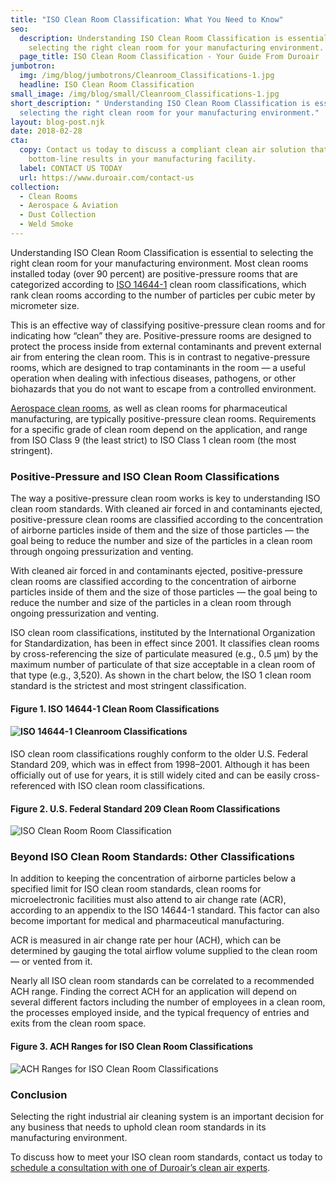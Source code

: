 ```yaml
---
title: "ISO Clean Room Classification: What You Need to Know"
seo:
  description: Understanding ISO Clean Room Classification is essential to
    selecting the right clean room for your manufacturing environment.
  page_title: ISO Clean Room Classification - Your Guide From Duroair
jumbotron:
  img: /img/blog/jumbotrons/Cleanroom_Classifications-1.jpg
  headline: ISO Clean Room Classification
small_image: /img/blog/small/Cleanroom_Classifications-1.jpg
short_description: " Understanding ISO Clean Room Classification is essential to
  selecting the right clean room for your manufacturing environment."
layout: blog-post.njk
date: 2018-02-28
cta:
  copy: Contact us today to discuss a compliant clean air solution that delivers
    bottom-line results in your manufacturing facility.
  label: CONTACT US TODAY
  url: https://www.duroair.com/contact-us
collection:
  - Clean Rooms
  - Aerospace & Aviation
  - Dust Collection
  - Weld Smoke
---
```

Understanding ISO Clean Room Classification is essential to selecting the right clean room for your manufacturing environment. Most clean rooms installed today (over 90 percent) are positive-pressure rooms that are categorized according to [ISO 14644-1](https://www.iso.org/obp/ui/#iso:std:iso:14644:-1:en) clean room classifications, which rank clean rooms according to the number of particles per cubic meter by micrometer size.

This is an effective way of classifying positive-pressure clean rooms and for indicating how “clean” they are. Positive-pressure rooms are designed to protect the process inside from external contaminants and prevent external air from entering the clean room. This is in contrast to negative-pressure rooms, which are designed to trap contaminants in the room — a useful operation when dealing with infectious diseases, pathogens, or other biohazards that you do not want to escape from a controlled environment.

[Aerospace clean rooms](https://www.duroair.com/industries/aerospace-aviation), as well as clean rooms for pharmaceutical manufacturing, are typically positive-pressure clean rooms. Requirements for a specific grade of clean room depend on the application, and range from ISO Class 9 (the least strict) to ISO Class 1 clean room (the most stringent).

### Positive-Pressure and ISO Clean Room Classifications

The way a positive-pressure clean room works is key to understanding ISO clean room standards. With cleaned air forced in and contaminants ejected, positive-pressure clean rooms are classified according to the concentration of airborne particles inside of them and the size of those particles — the goal being to reduce the number and size of the particles in a clean room through ongoing pressurization and venting.

With cleaned air forced in and contaminants ejected, positive-pressure clean rooms are classified according to the concentration of airborne particles inside of them and the size of those particles — the goal being to reduce the number and size of the particles in a clean room through ongoing pressurization and venting.

ISO clean room classifications, instituted by the International Organization for Standardization, has been in effect since 2001. It classifies clean rooms by cross-referencing the size of particulate measured (e.g., 0.5 µm) by the maximum number of particulate of that size acceptable in a clean room of that type (e.g., 3,520). As shown in the chart below, the ISO 1 clean room standard is the strictest and most stringent classification.

#### Figure 1. ISO 14644-1 Clean Room Classifications

#### ![ISO 14644-1 Cleanroom Classifications](/img/blog/jumbotrons/DUR_BlogGraph_1.jpg)

ISO clean room classifications roughly conform to the older U.S. Federal Standard 209, which was in effect from 1998–2001. Although it has been officially out of use for years, it is still widely cited and can be easily cross-referenced with ISO clean room classifications.

#### Figure 2. U.S. Federal Standard 209 Clean Room Classifications

![ISO Clean Room Room Classification](/img/blog/jumbotrons/DUR_BlogGraph_2.jpg)

### Beyond ISO Clean Room Standards: Other Classifications

In addition to keeping the concentration of airborne particles below a specified limit for ISO clean room standards, clean rooms for microelectronic facilities must also attend to air change rate (ACR), according to an appendix to the ISO 14644-1 standard. This factor can also become important for medical and pharmaceutical manufacturing.

ACR is measured in air change rate per hour (ACH), which can be determined by gauging the total airflow volume supplied to the clean room — or vented from it.

Nearly all ISO clean room standards can be correlated to a recommended ACH range. Finding the correct ACH for an application will depend on several different factors including the number of employees in a clean room, the processes employed inside, and the typical frequency of entries and exits from the clean room space.

#### Figure 3. ACH Ranges for ISO Clean Room Classifications

![ACH Ranges for ISO Clean Room Classifications](/img/blog/jumbotrons/DUR_BlogGraph_3.jpg)

### Conclusion

Selecting the right industrial air cleaning system is an important decision for any business that needs to uphold clean room standards in its manufacturing environment.

To discuss how to meet your ISO clean room standards, contact us today to [schedule a consultation with one of Duroair’s clean air experts](/request-consultation/).